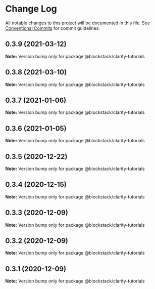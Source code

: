 # Change Log

All notable changes to this project will be documented in this file.
See [Conventional Commits](https://conventionalcommits.org) for commit guidelines.

## 0.3.9 (2021-03-12)

**Note:** Version bump only for package @blockstack/clarity-tutorials





## 0.3.8 (2021-03-10)

**Note:** Version bump only for package @blockstack/clarity-tutorials





## 0.3.7 (2021-01-06)

**Note:** Version bump only for package @blockstack/clarity-tutorials





## 0.3.6 (2021-01-05)

**Note:** Version bump only for package @blockstack/clarity-tutorials





## 0.3.5 (2020-12-22)

**Note:** Version bump only for package @blockstack/clarity-tutorials





## 0.3.4 (2020-12-15)

**Note:** Version bump only for package @blockstack/clarity-tutorials





## 0.3.3 (2020-12-09)

**Note:** Version bump only for package @blockstack/clarity-tutorials





## 0.3.2 (2020-12-09)

**Note:** Version bump only for package @blockstack/clarity-tutorials





## 0.3.1 (2020-12-09)

**Note:** Version bump only for package @blockstack/clarity-tutorials
